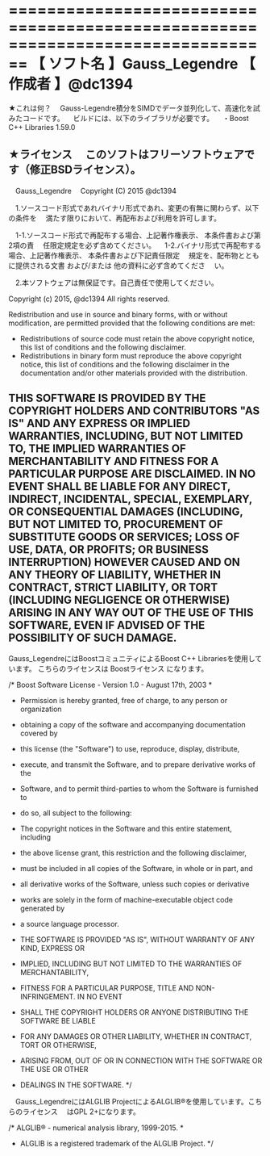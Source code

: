﻿================================================================================
【 ソフト名 】Gauss_Legendre
【  作成者  】@dc1394
================================================================================

★これは何？
　Gauss-Legendre積分をSIMDでデータ並列化して、高速化を試みたコードです。
　ビルドには、以下のライブラリが必要です。
　・Boost C++ Libraries 1.59.0

★ライセンス
　このソフトはフリーソフトウェアです（修正BSDライセンス）。
--------------------------------------------------------------------------------
　Gauss_Legendre
　Copyright (C) 2015 @dc1394

　1.ソースコード形式であれバイナリ形式であれ、変更の有無に関わらず、以下の条件を
　満たす限りにおいて、再配布および利用を許可します。

　1-1.ソースコード形式で再配布する場合、上記著作権表示、 本条件書および第2項の責
　任限定規定を必ず含めてください。
　1-2.バイナリ形式で再配布する場合、上記著作権表示、 本条件書および下記責任限定
　規定を、配布物とともに提供される文書 および/または 他の資料に必ず含めてくださ
　い。

　2.本ソフトウェアは無保証です。自己責任で使用してください。

  Copyright (c) 2015, @dc1394
  All rights reserved.

  Redistribution and use in source and binary forms, with or without
  modification, are permitted provided that the following conditions are met:
  * Redistributions of source code must retain the above copyright notice, 
    this list of conditions and the following disclaimer.
  * Redistributions in binary form must reproduce the above copyright notice, 
    this list of conditions and the following disclaimer in the documentation 
    and/or other materials provided with the distribution.

  THIS SOFTWARE IS PROVIDED BY THE COPYRIGHT HOLDERS AND CONTRIBUTORS "AS IS"
  AND
  ANY EXPRESS OR IMPLIED WARRANTIES, INCLUDING, BUT NOT LIMITED TO, THE IMPLIED
  WARRANTIES OF MERCHANTABILITY AND FITNESS FOR A PARTICULAR PURPOSE ARE
  DISCLAIMED. IN NO EVENT SHALL <COPYRIGHT HOLDER> BE LIABLE FOR ANY
  DIRECT, INDIRECT, INCIDENTAL, SPECIAL, EXEMPLARY, OR CONSEQUENTIAL DAMAGES
  (INCLUDING, BUT NOT LIMITED TO, PROCUREMENT OF SUBSTITUTE GOODS OR SERVICES;
  LOSS OF USE, DATA, OR PROFITS; OR BUSINESS INTERRUPTION) HOWEVER CAUSED AND
  ON ANY THEORY OF LIABILITY, WHETHER IN CONTRACT, STRICT LIABILITY, OR TORT
  (INCLUDING NEGLIGENCE OR OTHERWISE) ARISING IN ANY WAY OUT OF THE USE OF THIS
  SOFTWARE, EVEN IF ADVISED OF THE POSSIBILITY OF SUCH DAMAGE.
--------------------------------------------------------------------------------

  Gauss_LegendreにはBoostコミュニティによるBoost C++ Librariesを使用しています。
  こちらのライセンスは Boostライセンス になります。

/* Boost Software License - Version 1.0 - August 17th, 2003
*
* Permission is hereby granted, free of charge, to any person or organization
* obtaining a copy of the software and accompanying documentation covered by
* this license (the "Software") to use, reproduce, display, distribute,
* execute, and transmit the Software, and to prepare derivative works of the
* Software, and to permit third-parties to whom the Software is furnished to
* do so, all subject to the following:

* The copyright notices in the Software and this entire statement, including
* the above license grant, this restriction and the following disclaimer,
* must be included in all copies of the Software, in whole or in part, and
* all derivative works of the Software, unless such copies or derivative
* works are solely in the form of machine-executable object code generated by
* a source language processor.

* THE SOFTWARE IS PROVIDED "AS IS", WITHOUT WARRANTY OF ANY KIND, EXPRESS OR
* IMPLIED, INCLUDING BUT NOT LIMITED TO THE WARRANTIES OF MERCHANTABILITY,
* FITNESS FOR A PARTICULAR PURPOSE, TITLE AND NON-INFRINGEMENT. IN NO EVENT
* SHALL THE COPYRIGHT HOLDERS OR ANYONE DISTRIBUTING THE SOFTWARE BE LIABLE
* FOR ANY DAMAGES OR OTHER LIABILITY, WHETHER IN CONTRACT, TORT OR OTHERWISE,
* ARISING FROM, OUT OF OR IN CONNECTION WITH THE SOFTWARE OR THE USE OR OTHER
* DEALINGS IN THE SOFTWARE.
*/

　Gauss_LegendreにはALGLIB ProjectによるALGLIB®を使用しています。こちらのライセンス
　はGPL 2+になります。

/* ALGLIB® - numerical analysis library, 1999-2015.
*
* ALGLIB is a registered trademark of the ALGLIB Project.
*/
